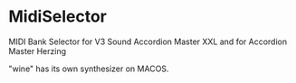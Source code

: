 # MidiSelector
MIDI Bank Selector for V3 Sound Accordion Master XXL
and for Accordion Master Herzing

"wine" has its own synthesizer on MACOS.
